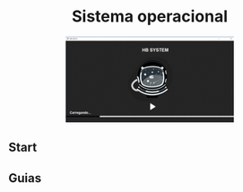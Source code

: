 <div align='center'>
    <h1>Sistema operacional</h1>
    <img src='./demo/demo.gif' title='demo system' width='300px' />
</div>

## Start


## Guias

